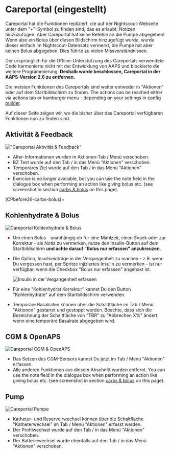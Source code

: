 # Careportal (eingestellt)

Careportal hat die Funktionen repliziert, die auf der Nightscout-Webseite unter dem "+"-Symbol zu finden sind, das es erlaubt, Notizen hinzuzufügen. Aber Careportal hat keine Befehle an die Pumpe abgegeben! Wenn also ein Bolus über diesen Bildschirm hinzugefügt wurde, wurde dieser einfach im Nightscout-Datensatz vermerkt, die Pumpe hat aber keinen Bolus abgegeben. Dies führte zu vielen Missverständnissen.

Der ursprünglich für die Offline-Unterstützung des Careportals verwendete Code harmonierte nicht mit der Entwicklung von AAPS und blockierte die weitere Programmierung. **Deshalb wurde beschlossen, Careportal in der AAPS-Version 2.6 zu entfernen.**

Die meisten Funktionen des Careportals sind weiter entweder in "Aktionen" oder auf dem Startbildschirm zu finden. The actions can be reached either via actions tab or hamburger menu - depending on your settings in [config builder](../SettingUpAaps/ConfigBuilder.md).

Auf dieser Seite zeigen wir, wo die bisher über das Careportal verfügbaren Funktionen nun zu finden sind.

## Aktivität & Feedback

!["Careportal Aktivität & Feedback"](../images/Careportal_25_26_1_IIb.png)

- Alter-Informationen wurden in Aktionen-Tab / Menü verschoben.
- BZ Test wurde auf den Tab / in das Menü "Aktionen" verschoben.
- Temporäres Ziel wurde auf den Tab / in das Menü "Aktionen" verschoben.
- Exercise is no longer available, but you can use the note field in the dialogue box when performing an action like giving bolus etc. (see screenshot in section [carbs & bolus](#carbs--bolus) on this page).

(CPbefore26-carbs-bolus)=

## Kohlenhydrate & Bolus

![Careportal Kohlenhydrate & Bolus](../images/Careportal_25_26_2_IIa.png)

- Um einen Bolus - unabhängig ob für eine Mahlzeit, einen Snack oder zur Korrektur - als Notiz zu vermerken, nutze den Insulin-Button auf dem Startbildschirm **und achte darauf "Bolus nur erfassen" anzukreuzen.**

- Die Option, Insulineinträge in der Vergangenheit zu machen - z.B. wenn Du vergessen hast, per Spritze injiziertes Insulin zu vermerken - ist nur verfügbar, wenn die Checkbox "Bolus nur erfassen" angehakt ist.

  ![Insulin in der Vergangenheit erfassen](../images/Careportal_25_26_5.png)

- Für eine "Kohlenhydrat Korrektur" kannst Du den Button "Kohlenhydrate" auf dem Startbildschirm verwenden.

- Temporäre Basalraten können über die Schaltfläche im Tab / Menü "Aktionen" gestartet und gestoppt werden. Beachte, dass sich die Bezeichnung der Schaltfläche von "TBR" zu "Abbrechen X%" ändert, wenn eine temporäre Basalrate abgegeben wird.

## CGM & OpenAPS

![Careportal CGM & OpenAPS](../images/Careportal_25_26_3_IIa.png)

- Das Setzen des CGM-Sensors kannst Du jetzt im Tab / Menü "Aktionen" erfassen.
- Alle anderen Funktionen aus diesem Abschnitt wurden entfernt. You can use the note field in the dialogue box when performing an action like giving bolus etc. (see screenshot in section [carbs & bolus](#carbs--bolus) on this page).

## Pump

![Careportal Pumpe](../images/Careportal_25_26_4_IIb.png)

- Katheter- und Reservoirwechsel können über die Schaltfläche "Katheterwechsel" im Tab / Menü "Aktionen" erfasst werden.
- Der Profilwechsel wurde auf den Tab / in das Menü "Aktionen" verschoben.
- Der Batteriewechsel wurde ebenfalls auf den Tab / in das Menü "Aktionen" verschoben.
